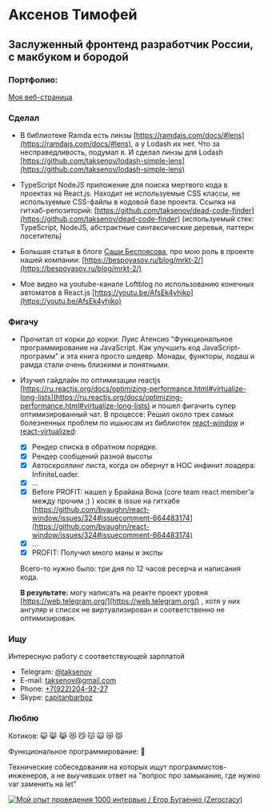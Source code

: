 # Аксенов Тимофей

## Заслуженный фронтенд разработчик России, с макбуком и бородой

### Портфолио:

[Моя веб-страница](https://taksenov.github.io/my-homepage/)

### Сделал

- В библиотеке Ramda есть линзы [https://ramdajs.com/docs/#lens](https://ramdajs.com/docs/#lens), а у Lodash их нет. Что за несправедливость, подумал я. И сделал линзы для Lodash [https://github.com/taksenov/lodash-simple-lens](https://github.com/taksenov/lodash-simple-lens)

- TypeScript NodeJS приложение для поиска мертвого кода в проектах на React.js. Находит не используемые CSS классы, не используемые CSS-файлы в кодовой базе проекта. Ссылка на гитхаб-репозиторий: [https://github.com/taksenov/dead-code-finder](https://github.com/taksenov/dead-code-finder)
  (используемый стек: TypeScript, NodeJS, абстрактные синтаксические деревья, паттерн посетитель)

- Большая статья в блоге [Саши Беспоясова](https://bespoyasov.ru/), про мою роль в проекте нашей компании: [https://bespoyasov.ru/blog/mrkt-2/](https://bespoyasov.ru/blog/mrkt-2/)

- Мое видео на youtube-канале Loftblog по использованию конечных автоматов в React.js [https://youtu.be/AfsEk4yhjko](https://youtu.be/AfsEk4yhjko)

### Фигачу

- Прочитал от корки до корки: Луис Атенсио "Функциональное программирование на JavaScript. Как улучшить код JavaScript-программ" и эта книга просто шедевр. Монады, функторы, лодаш и рамда стали очень близкими и понятными.

- Изучил гайдлайн по оптимизации reactjs [https://ru.reactjs.org/docs/optimizing-performance.html#virtualize-long-lists](https://ru.reactjs.org/docs/optimizing-performance.html#virtualize-long-lists) и пошел фигачить супер оптимизированный чат. В процессе:
  Решил около трех самых болезненных проблем по ишьюсам из библиотек [react-window](https://react-window.now.sh/) и [react-virtualized](https://bvaughn.github.io/react-virtualized/):

  - [x] Рендер списка в обратном порядке.
  - [x] Рендер сообщений разной высоты
  - [x] Автоскроллинг листа, когда он обернут в HOC инфинит лоадера: InfiniteLoader.
  - [x] ...
  - [x] Before PROFIT: нашел у Брайана Вона (core team react member'а между прочим ;) ) косяк в issue на гитхабе [https://github.com/bvaughn/react-window/issues/324#issuecomment-664483174](https://github.com/bvaughn/react-window/issues/324#issuecomment-664483174)
  - [x] ...
  - [x] PROFIT: Получил много маны и экспы

  Всего-то нужно было: три дня по 12 часов ресерча и написания кода.

  **В результате:** могу написать на реакте проект уровня [https://web.telegram.org/](https://web.telegram.org/) , хотя у них ангуляр и список не виртуализирован и соответственно не оптимизирован.

### Ищу

Интересную работу с соответствующей зарплатой

- Telegram: [@taksenov](https://t.me/taksenov)
- E-mail: [taksenov@gmail.com](mailto:taksenov@gmail.com)
- Phone: [+7(922)204-92-27](tel:+79222049227)
- Skype: [capitanbarboz](skype:capitanbarboz)

### Люблю

Котиков: 😺 😸 😹 😻 😼 😽 🙀 😿 😾

Функциональное программирование: 🦄

Технические собеседования на которых ищут программистов-инженеров, а не выучивших ответ на "вопрос про замыкание, где нужно var заменить на let"

[![Мой опыт проведения 1000 интервью / Егор Бугаенко (Zerocracy)](http://img.youtube.com/vi/jiJxA37hmsQ/0.jpg)](http://www.youtube.com/watch?v=jiJxA37hmsQ)
